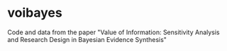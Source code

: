 # voibayes
Code and data from the paper "Value of Information: Sensitivity Analysis and Research Design in Bayesian Evidence Synthesis"
